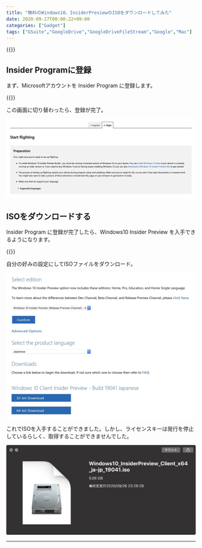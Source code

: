 ```yaml
---
title: "無料のWindows10、InsiderPreviewのISOをダウンロードしてみた"
date: 2020-09-27T00:00:22+09:00
categories: ["Gadget"]
tags: ["GSuite","GoogleDrive","GoogleDriveFileStream","Google","Mac"]
---
```



{{<ad>}}

## Insider Programに登録

まず、Microsoftアカウントを Insider Program に登録します。

{{<blogcard url="https://insider.windows.com/en-us/register">}}

この画面に切り替わったら、登録が完了。

![](../../../images/get-win10insider-1.jpg)

## ISOをダウンロードする

Insider Program に登録が完了したら、Windows10 Insider Preview を入手できるようになります。

{{<blogcard url="https://www.microsoft.com/en-us/software-download/windowsinsiderpreviewadvanced#SoftwareDownload_EditionSelection">}}

自分の好みの設定にしてISOファイルをダウンロード。

![](../../../images/get-win10insider-2.jpg)

これでISOを入手することができました。しかし、ライセンスキーは発行を停止しているらしく、取得することができませんでした。

![](../../../images/get-win10insider-3.jpg)

***

